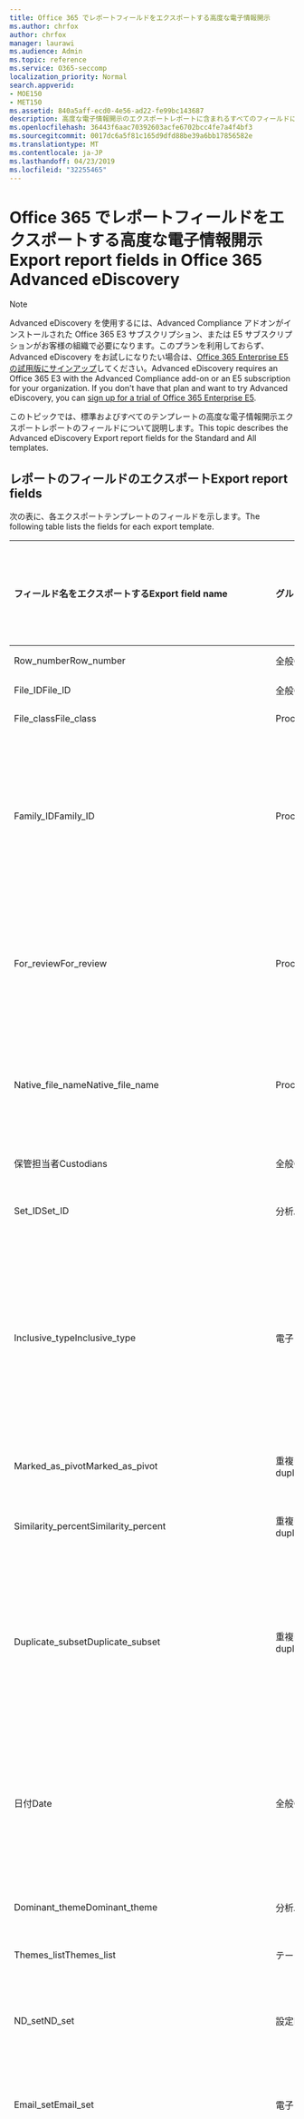 ```yaml
---
title: Office 365 でレポートフィールドをエクスポートする高度な電子情報開示
ms.author: chrfox
author: chrfox
manager: laurawi
ms.audience: Admin
ms.topic: reference
ms.service: O365-seccomp
localization_priority: Normal
search.appverid:
- MOE150
- MET150
ms.assetid: 840a5aff-ecd0-4e56-ad22-fe99bc143687
description: 高度な電子情報開示のエクスポートレポートに含まれるすべてのフィールドについて説明します。
ms.openlocfilehash: 36443f6aac70392603acfe6702bcc4fe7a4f4bf3
ms.sourcegitcommit: 0017dc6a5f81c165d9dfd88be39a6bb17856582e
ms.translationtype: MT
ms.contentlocale: ja-JP
ms.lasthandoff: 04/23/2019
ms.locfileid: "32255465"
---
```

# <a name="export-report-fields-in-office-365-advanced-ediscovery"></a><span data-ttu-id="8e882-103">Office 365 でレポートフィールドをエクスポートする高度な電子情報開示</span><span class="sxs-lookup"><span data-stu-id="8e882-103">Export report fields in Office 365 Advanced eDiscovery</span></span>

> [!NOTE]
> <span data-ttu-id="8e882-p101">Advanced eDiscovery を使用するには、Advanced Compliance アドオンがインストールされた Office 365 E3 サブスクリプション、または E5 サブスクリプションがお客様の組織で必要になります。このプランを利用しておらず、Advanced eDiscovery をお試しになりたい場合は、[Office 365 Enterprise E5 の試用版にサインアップ](https://go.microsoft.com/fwlink/p/?LinkID=698279)してください。</span><span class="sxs-lookup"><span data-stu-id="8e882-p101">Advanced eDiscovery requires an Office 365 E3 with the Advanced Compliance add-on or an E5 subscription for your organization. If you don't have that plan and want to try Advanced eDiscovery, you can [sign up for a trial of Office 365 Enterprise E5](https://go.microsoft.com/fwlink/p/?LinkID=698279).</span></span> 
  
<span data-ttu-id="8e882-106">このトピックでは、標準およびすべてのテンプレートの高度な電子情報開示エクスポートレポートのフィールドについて説明します。</span><span class="sxs-lookup"><span data-stu-id="8e882-106">This topic describes the Advanced eDiscovery Export report fields for the Standard and All templates.</span></span>
  
## <a name="export-report-fields"></a><span data-ttu-id="8e882-107">レポートのフィールドのエクスポート</span><span class="sxs-lookup"><span data-stu-id="8e882-107">Export report fields</span></span>

<span data-ttu-id="8e882-108">次の表に、各エクスポートテンプレートのフィールドを示します。</span><span class="sxs-lookup"><span data-stu-id="8e882-108">The following table lists the fields for each export template.</span></span>
  
|<span data-ttu-id="8e882-109">**フィールド名をエクスポートする**</span><span class="sxs-lookup"><span data-stu-id="8e882-109">**Export field name**</span></span>|<span data-ttu-id="8e882-110">**グループ**</span><span class="sxs-lookup"><span data-stu-id="8e882-110">**Group**</span></span>|<span data-ttu-id="8e882-111">**説明**</span><span class="sxs-lookup"><span data-stu-id="8e882-111">**Description**</span></span>|<span data-ttu-id="8e882-112">**標準テンプレートで使用可能**</span><span class="sxs-lookup"><span data-stu-id="8e882-112">**Available in Standard template**</span></span>|<span data-ttu-id="8e882-113">**すべてのテンプレートで使用可能**</span><span class="sxs-lookup"><span data-stu-id="8e882-113">**Available in All template**</span></span>|
|:-----|:-----|:-----|:-----|:-----|
|<span data-ttu-id="8e882-114">Row_number</span><span class="sxs-lookup"><span data-stu-id="8e882-114">Row_number</span></span>  <br/> |<span data-ttu-id="8e882-115">全般</span><span class="sxs-lookup"><span data-stu-id="8e882-115">General</span></span>  <br/> |<span data-ttu-id="8e882-116">行番号を指定します。</span><span class="sxs-lookup"><span data-stu-id="8e882-116">Row number.</span></span>  <br/> |<span data-ttu-id="8e882-117">はい</span><span class="sxs-lookup"><span data-stu-id="8e882-117">Yes</span></span>  <br/> |<span data-ttu-id="8e882-118">はい</span><span class="sxs-lookup"><span data-stu-id="8e882-118">Yes</span></span>  <br/> |
|<span data-ttu-id="8e882-119">File_ID</span><span class="sxs-lookup"><span data-stu-id="8e882-119">File_ID</span></span>  <br/> |<span data-ttu-id="8e882-120">全般</span><span class="sxs-lookup"><span data-stu-id="8e882-120">General</span></span>  <br/> |<span data-ttu-id="8e882-121">ファイル ID。</span><span class="sxs-lookup"><span data-stu-id="8e882-121">File ID.</span></span>  <br/> |<span data-ttu-id="8e882-122">はい</span><span class="sxs-lookup"><span data-stu-id="8e882-122">Yes</span></span>  <br/> |<span data-ttu-id="8e882-123">はい</span><span class="sxs-lookup"><span data-stu-id="8e882-123">Yes</span></span>  <br/> |
|<span data-ttu-id="8e882-124">File_class</span><span class="sxs-lookup"><span data-stu-id="8e882-124">File_class</span></span>  <br/> |<span data-ttu-id="8e882-125">Processing</span><span class="sxs-lookup"><span data-stu-id="8e882-125">Processing</span></span>  <br/> |<span data-ttu-id="8e882-126">File クラス。</span><span class="sxs-lookup"><span data-stu-id="8e882-126">File class.</span></span>  <br/> |<span data-ttu-id="8e882-127">はい</span><span class="sxs-lookup"><span data-stu-id="8e882-127">Yes</span></span>  <br/> |<span data-ttu-id="8e882-128">はい</span><span class="sxs-lookup"><span data-stu-id="8e882-128">Yes</span></span>  <br/> |
|<span data-ttu-id="8e882-129">Family_ID</span><span class="sxs-lookup"><span data-stu-id="8e882-129">Family_ID</span></span>  <br/> |<span data-ttu-id="8e882-130">Processing</span><span class="sxs-lookup"><span data-stu-id="8e882-130">Processing</span></span>  <br/> |<span data-ttu-id="8e882-131">ファイルをグループ化するために使用される数値識別子 (通常はメールインスタンスとその添付ファイル)。</span><span class="sxs-lookup"><span data-stu-id="8e882-131">Numeric identifier that is used to group files (usually email instance and its attachments).</span></span>  <br/> |<span data-ttu-id="8e882-132">はい</span><span class="sxs-lookup"><span data-stu-id="8e882-132">Yes</span></span>  <br/> |<span data-ttu-id="8e882-133">はい</span><span class="sxs-lookup"><span data-stu-id="8e882-133">Yes</span></span>  <br/> |
|<span data-ttu-id="8e882-134">For_review</span><span class="sxs-lookup"><span data-stu-id="8e882-134">For_review</span></span>  <br/> |<span data-ttu-id="8e882-135">Processing</span><span class="sxs-lookup"><span data-stu-id="8e882-135">Processing</span></span>  <br/> |<span data-ttu-id="8e882-136">フィールドがレビューのためにエクスポートに含まれることを示すフラグ。</span><span class="sxs-lookup"><span data-stu-id="8e882-136">Flag to indicate that the field will be included in export for review.</span></span>  <br/> |<span data-ttu-id="8e882-137">はい</span><span class="sxs-lookup"><span data-stu-id="8e882-137">Yes</span></span>  <br/> |<span data-ttu-id="8e882-138">はい</span><span class="sxs-lookup"><span data-stu-id="8e882-138">Yes</span></span>  <br/> |
|<span data-ttu-id="8e882-139">Native_file_name</span><span class="sxs-lookup"><span data-stu-id="8e882-139">Native_file_name</span></span>  <br/> |<span data-ttu-id="8e882-140">Processing</span><span class="sxs-lookup"><span data-stu-id="8e882-140">Processing</span></span>  <br/> |<span data-ttu-id="8e882-141">ネイティブファイル名。フォルダーと拡張子を参照しません。</span><span class="sxs-lookup"><span data-stu-id="8e882-141">Native file name, without referencing folder and extension.</span></span>  <br/> |<span data-ttu-id="8e882-142">はい</span><span class="sxs-lookup"><span data-stu-id="8e882-142">Yes</span></span>  <br/> |<span data-ttu-id="8e882-143">はい</span><span class="sxs-lookup"><span data-stu-id="8e882-143">Yes</span></span>  <br/> |
|<span data-ttu-id="8e882-144">保管担当者</span><span class="sxs-lookup"><span data-stu-id="8e882-144">Custodians</span></span>  <br/> |<span data-ttu-id="8e882-145">全般</span><span class="sxs-lookup"><span data-stu-id="8e882-145">General</span></span>  <br/> |<span data-ttu-id="8e882-146">ファイルの保管担当者。</span><span class="sxs-lookup"><span data-stu-id="8e882-146">Custodian of the file.</span></span>  <br/> |<span data-ttu-id="8e882-147">はい</span><span class="sxs-lookup"><span data-stu-id="8e882-147">Yes</span></span>  <br/> |<span data-ttu-id="8e882-148">はい</span><span class="sxs-lookup"><span data-stu-id="8e882-148">Yes</span></span>  <br/> |
|<span data-ttu-id="8e882-149">Set_ID</span><span class="sxs-lookup"><span data-stu-id="8e882-149">Set_ID</span></span>  <br/> |<span data-ttu-id="8e882-150">分析</span><span class="sxs-lookup"><span data-stu-id="8e882-150">Analyze</span></span>  <br/> |<span data-ttu-id="8e882-151">"ND set" または "Email set" id。</span><span class="sxs-lookup"><span data-stu-id="8e882-151">"ND set" or "Email set" id.</span></span>  <br/> |<span data-ttu-id="8e882-152">はい</span><span class="sxs-lookup"><span data-stu-id="8e882-152">Yes</span></span>  <br/> |<span data-ttu-id="8e882-153">はい</span><span class="sxs-lookup"><span data-stu-id="8e882-153">Yes</span></span>  <br/> |
|<span data-ttu-id="8e882-154">Inclusive_type</span><span class="sxs-lookup"><span data-stu-id="8e882-154">Inclusive_type</span></span>  <br/> |<span data-ttu-id="8e882-155">電子メール</span><span class="sxs-lookup"><span data-stu-id="8e882-155">Email</span></span>  <br/> |<span data-ttu-id="8e882-156">次の値に従ってファイルが包含されているかどうかを示します。 0-包含ではない、1-包括、2: 包括的コピー。</span><span class="sxs-lookup"><span data-stu-id="8e882-156">Indicates if file is inclusive, according to the following values: 0 - not inclusive, 1 - Inclusive, 2 - Inclusive minus, 3 - Inclusive copy.</span></span>  <br/> |<span data-ttu-id="8e882-157">はい</span><span class="sxs-lookup"><span data-stu-id="8e882-157">Yes</span></span>  <br/> |<span data-ttu-id="8e882-158">はい</span><span class="sxs-lookup"><span data-stu-id="8e882-158">Yes</span></span>  <br/> |
|<span data-ttu-id="8e882-159">Marked_as_pivot</span><span class="sxs-lookup"><span data-stu-id="8e882-159">Marked_as_pivot</span></span>  <br/> |<span data-ttu-id="8e882-160">重複の近似</span><span class="sxs-lookup"><span data-stu-id="8e882-160">Near duplicates</span></span>  <br/> |<span data-ttu-id="8e882-161">ファイルがピボットかどうかを示します。</span><span class="sxs-lookup"><span data-stu-id="8e882-161">Indicates if the file is a pivot.</span></span>  <br/> |<span data-ttu-id="8e882-162">はい</span><span class="sxs-lookup"><span data-stu-id="8e882-162">Yes</span></span>  <br/> |<span data-ttu-id="8e882-163">はい</span><span class="sxs-lookup"><span data-stu-id="8e882-163">Yes</span></span>  <br/> |
|<span data-ttu-id="8e882-164">Similarity_percent</span><span class="sxs-lookup"><span data-stu-id="8e882-164">Similarity_percent</span></span>  <br/> |<span data-ttu-id="8e882-165">重複の近似</span><span class="sxs-lookup"><span data-stu-id="8e882-165">Near duplicates</span></span>  <br/> |<span data-ttu-id="8e882-166">ピボットに対する類似性の割合。</span><span class="sxs-lookup"><span data-stu-id="8e882-166">Percentage of similarity relative to the pivot.</span></span>  <br/> |<span data-ttu-id="8e882-167">はい</span><span class="sxs-lookup"><span data-stu-id="8e882-167">Yes</span></span>  <br/> |<span data-ttu-id="8e882-168">はい</span><span class="sxs-lookup"><span data-stu-id="8e882-168">Yes</span></span>  <br/> |
|<span data-ttu-id="8e882-169">Duplicate_subset</span><span class="sxs-lookup"><span data-stu-id="8e882-169">Duplicate_subset</span></span>  <br/> |<span data-ttu-id="8e882-170">重複の近似</span><span class="sxs-lookup"><span data-stu-id="8e882-170">Near duplicates</span></span>  <br/> |<span data-ttu-id="8e882-171">重複したサブセットの一意の識別子。</span><span class="sxs-lookup"><span data-stu-id="8e882-171">Unique identifier of the duplicate subset.</span></span> <span data-ttu-id="8e882-172">ファイルが完全にテキストの複製であるかどうかを示します。</span><span class="sxs-lookup"><span data-stu-id="8e882-172">Indicates whether the file has exact text duplicates.</span></span>  <br/> |<span data-ttu-id="8e882-173">はい</span><span class="sxs-lookup"><span data-stu-id="8e882-173">Yes</span></span>  <br/> |<span data-ttu-id="8e882-174">はい</span><span class="sxs-lookup"><span data-stu-id="8e882-174">Yes</span></span>  <br/> |
|<span data-ttu-id="8e882-175">日付</span><span class="sxs-lookup"><span data-stu-id="8e882-175">Date</span></span>  <br/> |<span data-ttu-id="8e882-176">全般</span><span class="sxs-lookup"><span data-stu-id="8e882-176">General</span></span>  <br/> |<span data-ttu-id="8e882-177">ファイルの日付 (ファイルの種類によって異なります-電子メール: 送信日、ドキュメント: 日付が変更されます)。</span><span class="sxs-lookup"><span data-stu-id="8e882-177">Date of file (depends on file type - email: date sent; document: date modified).</span></span>  <br/> |<span data-ttu-id="8e882-178">はい</span><span class="sxs-lookup"><span data-stu-id="8e882-178">Yes</span></span>  <br/> |<span data-ttu-id="8e882-179">はい</span><span class="sxs-lookup"><span data-stu-id="8e882-179">Yes</span></span>  <br/> |
|<span data-ttu-id="8e882-180">Dominant_theme</span><span class="sxs-lookup"><span data-stu-id="8e882-180">Dominant_theme</span></span>  <br/> |<span data-ttu-id="8e882-181">分析</span><span class="sxs-lookup"><span data-stu-id="8e882-181">Analyze</span></span>  <br/> |<span data-ttu-id="8e882-182">ファイルの主なテーマ。</span><span class="sxs-lookup"><span data-stu-id="8e882-182">Primary Theme of the file.</span></span>  <br/> |<span data-ttu-id="8e882-183">はい</span><span class="sxs-lookup"><span data-stu-id="8e882-183">Yes</span></span>  <br/> |<span data-ttu-id="8e882-184">はい</span><span class="sxs-lookup"><span data-stu-id="8e882-184">Yes</span></span>  <br/> |
|<span data-ttu-id="8e882-185">Themes_list</span><span class="sxs-lookup"><span data-stu-id="8e882-185">Themes_list</span></span>  <br/> |<span data-ttu-id="8e882-186">テーマ</span><span class="sxs-lookup"><span data-stu-id="8e882-186">Themes</span></span>  <br/> |<span data-ttu-id="8e882-187">テーマ名のリスト。</span><span class="sxs-lookup"><span data-stu-id="8e882-187">List of Theme names.</span></span>  <br/> |<span data-ttu-id="8e882-188">はい</span><span class="sxs-lookup"><span data-stu-id="8e882-188">Yes</span></span>  <br/> |<span data-ttu-id="8e882-189">はい</span><span class="sxs-lookup"><span data-stu-id="8e882-189">Yes</span></span>  <br/> |
|<span data-ttu-id="8e882-190">ND_set</span><span class="sxs-lookup"><span data-stu-id="8e882-190">ND_set</span></span>  <br/> |<span data-ttu-id="8e882-191">設定</span><span class="sxs-lookup"><span data-stu-id="8e882-191">EquiSet</span></span>  <br/> |<span data-ttu-id="8e882-192">Nearduplicate セットの一意の数値識別子。</span><span class="sxs-lookup"><span data-stu-id="8e882-192">Unique numeric identifier of a Nearduplicate set.</span></span>  <br/> |<span data-ttu-id="8e882-193">はい</span><span class="sxs-lookup"><span data-stu-id="8e882-193">Yes</span></span>  <br/> |<span data-ttu-id="8e882-194">はい</span><span class="sxs-lookup"><span data-stu-id="8e882-194">Yes</span></span>  <br/> |
|<span data-ttu-id="8e882-195">Email_set</span><span class="sxs-lookup"><span data-stu-id="8e882-195">Email_set</span></span>  <br/> |<span data-ttu-id="8e882-196">電子メール</span><span class="sxs-lookup"><span data-stu-id="8e882-196">Email</span></span>  <br/> |<span data-ttu-id="8e882-197">電子メールセットの一意の数値識別子。</span><span class="sxs-lookup"><span data-stu-id="8e882-197">Unique numeric identifier of an Email set.</span></span>  <br/> |<span data-ttu-id="8e882-198">はい</span><span class="sxs-lookup"><span data-stu-id="8e882-198">Yes</span></span>  <br/> |<span data-ttu-id="8e882-199">はい</span><span class="sxs-lookup"><span data-stu-id="8e882-199">Yes</span></span>  <br/> |
|<span data-ttu-id="8e882-200">Email_thread</span><span class="sxs-lookup"><span data-stu-id="8e882-200">Email_thread</span></span>  <br/> |<span data-ttu-id="8e882-201">電子メール</span><span class="sxs-lookup"><span data-stu-id="8e882-201">Email</span></span>  <br/> |<span data-ttu-id="8e882-202">メールセット内の電子メールの位置について説明します。これは、ルートから現在の電子メールへのすべてのノード id で構成され、ピリオドで区切られています。</span><span class="sxs-lookup"><span data-stu-id="8e882-202">Describes the position of the email within the Email set Consists of all Node IDs from the root to the current email, separated by periods.</span></span>  <br/> |<span data-ttu-id="8e882-203">はい</span><span class="sxs-lookup"><span data-stu-id="8e882-203">Yes</span></span>  <br/> |<span data-ttu-id="8e882-204">はい</span><span class="sxs-lookup"><span data-stu-id="8e882-204">Yes</span></span>  <br/> |
|<span data-ttu-id="8e882-205">Email_subject</span><span class="sxs-lookup"><span data-stu-id="8e882-205">Email_subject</span></span>  <br/> |<span data-ttu-id="8e882-206">電子メール</span><span class="sxs-lookup"><span data-stu-id="8e882-206">Email</span></span>  <br/> |<span data-ttu-id="8e882-207">電子メールの件名。</span><span class="sxs-lookup"><span data-stu-id="8e882-207">Subject of the email.</span></span>  <br/> |<span data-ttu-id="8e882-208">はい</span><span class="sxs-lookup"><span data-stu-id="8e882-208">Yes</span></span>  <br/> |<span data-ttu-id="8e882-209">はい</span><span class="sxs-lookup"><span data-stu-id="8e882-209">Yes</span></span>  <br/> |
|<span data-ttu-id="8e882-210">Email_date_sent</span><span class="sxs-lookup"><span data-stu-id="8e882-210">Email_date_sent</span></span>  <br/> |<span data-ttu-id="8e882-211">電子メール</span><span class="sxs-lookup"><span data-stu-id="8e882-211">Email</span></span>  <br/> |<span data-ttu-id="8e882-212">電子メールが送信された日付。</span><span class="sxs-lookup"><span data-stu-id="8e882-212">Date on which the email was sent.</span></span>  <br/> |<span data-ttu-id="8e882-213">はい</span><span class="sxs-lookup"><span data-stu-id="8e882-213">Yes</span></span>  <br/> |<span data-ttu-id="8e882-214">はい</span><span class="sxs-lookup"><span data-stu-id="8e882-214">Yes</span></span>  <br/> |
|<span data-ttu-id="8e882-215">Email_participants</span><span class="sxs-lookup"><span data-stu-id="8e882-215">Email_participants</span></span>  <br/> |<span data-ttu-id="8e882-216">電子メール</span><span class="sxs-lookup"><span data-stu-id="8e882-216">Email</span></span>  <br/> |<span data-ttu-id="8e882-217">電子メールスレッド内のすべての参加者の電子メールアドレス (欠落したリンクを含む)。</span><span class="sxs-lookup"><span data-stu-id="8e882-217">Email addresses of all participants in an email thread, including for missing links.</span></span>  <br/> |<span data-ttu-id="8e882-218">はい</span><span class="sxs-lookup"><span data-stu-id="8e882-218">Yes</span></span>  <br/> |<span data-ttu-id="8e882-219">はい</span><span class="sxs-lookup"><span data-stu-id="8e882-219">Yes</span></span>  <br/> |
|<span data-ttu-id="8e882-220">Email_participant_domains</span><span class="sxs-lookup"><span data-stu-id="8e882-220">Email_participant_domains</span></span>  <br/> |<span data-ttu-id="8e882-221">電子メール</span><span class="sxs-lookup"><span data-stu-id="8e882-221">Email</span></span>  <br/> |<span data-ttu-id="8e882-222">電子メールスレッド内のすべての参加者のドメイン (欠落したリンクを含む)。</span><span class="sxs-lookup"><span data-stu-id="8e882-222">Domains of all participants in an email thread, including for missing link.</span></span>  <br/> |<span data-ttu-id="8e882-223">はい</span><span class="sxs-lookup"><span data-stu-id="8e882-223">Yes</span></span>  <br/> |<span data-ttu-id="8e882-224">はい</span><span class="sxs-lookup"><span data-stu-id="8e882-224">Yes</span></span>  <br/> |
|<span data-ttu-id="8e882-225">Email_sender</span><span class="sxs-lookup"><span data-stu-id="8e882-225">Email_sender</span></span>  <br/> |<span data-ttu-id="8e882-226">電子メール</span><span class="sxs-lookup"><span data-stu-id="8e882-226">Email</span></span>  <br/> |<span data-ttu-id="8e882-227">電子メールの送信者の名前またはアドレス。</span><span class="sxs-lookup"><span data-stu-id="8e882-227">Email sender name and/or address.</span></span>  <br/> |<span data-ttu-id="8e882-228">はい</span><span class="sxs-lookup"><span data-stu-id="8e882-228">Yes</span></span>  <br/> |<span data-ttu-id="8e882-229">はい</span><span class="sxs-lookup"><span data-stu-id="8e882-229">Yes</span></span>  <br/> |
|<span data-ttu-id="8e882-230">Email_sender_domain</span><span class="sxs-lookup"><span data-stu-id="8e882-230">Email_sender_domain</span></span>  <br/> |<span data-ttu-id="8e882-231">電子メール</span><span class="sxs-lookup"><span data-stu-id="8e882-231">Email</span></span>  <br/> |<span data-ttu-id="8e882-232">電子メールの送信者のドメイン。</span><span class="sxs-lookup"><span data-stu-id="8e882-232">Email sender's domain.</span></span>  <br/> |<span data-ttu-id="8e882-233">はい</span><span class="sxs-lookup"><span data-stu-id="8e882-233">Yes</span></span>  <br/> |<span data-ttu-id="8e882-234">はい</span><span class="sxs-lookup"><span data-stu-id="8e882-234">Yes</span></span>  <br/> |
|<span data-ttu-id="8e882-235">Email_to</span><span class="sxs-lookup"><span data-stu-id="8e882-235">Email_to</span></span>  <br/> |<span data-ttu-id="8e882-236">電子メール</span><span class="sxs-lookup"><span data-stu-id="8e882-236">Email</span></span>  <br/> |<span data-ttu-id="8e882-237">電子メールの受信者に送信します。</span><span class="sxs-lookup"><span data-stu-id="8e882-237">To recipient of the email.</span></span>  <br/> |<span data-ttu-id="8e882-238">はい</span><span class="sxs-lookup"><span data-stu-id="8e882-238">Yes</span></span>  <br/> |<span data-ttu-id="8e882-239">はい</span><span class="sxs-lookup"><span data-stu-id="8e882-239">Yes</span></span>  <br/> |
|<span data-ttu-id="8e882-240">Email_cc</span><span class="sxs-lookup"><span data-stu-id="8e882-240">Email_cc</span></span>  <br/> |<span data-ttu-id="8e882-241">電子メール</span><span class="sxs-lookup"><span data-stu-id="8e882-241">Email</span></span>  <br/> |<span data-ttu-id="8e882-242">電子メールの CC 受信者。</span><span class="sxs-lookup"><span data-stu-id="8e882-242">CC recipient of the email.</span></span>  <br/> |<span data-ttu-id="8e882-243">はい</span><span class="sxs-lookup"><span data-stu-id="8e882-243">Yes</span></span>  <br/> |<span data-ttu-id="8e882-244">はい</span><span class="sxs-lookup"><span data-stu-id="8e882-244">Yes</span></span>  <br/> |
|<span data-ttu-id="8e882-245">Email_bcc</span><span class="sxs-lookup"><span data-stu-id="8e882-245">Email_bcc</span></span>  <br/> |<span data-ttu-id="8e882-246">電子メール</span><span class="sxs-lookup"><span data-stu-id="8e882-246">Email</span></span>  <br/> |<span data-ttu-id="8e882-247">電子メールの BCC 受信者。</span><span class="sxs-lookup"><span data-stu-id="8e882-247">BCC recipient of the email.</span></span>  <br/> |<span data-ttu-id="8e882-248">はい</span><span class="sxs-lookup"><span data-stu-id="8e882-248">Yes</span></span>  <br/> |<span data-ttu-id="8e882-249">はい</span><span class="sxs-lookup"><span data-stu-id="8e882-249">Yes</span></span>  <br/> |
|<span data-ttu-id="8e882-250">Email_recipient_domains</span><span class="sxs-lookup"><span data-stu-id="8e882-250">Email_recipient_domains</span></span>  <br/> |<span data-ttu-id="8e882-251">電子メール</span><span class="sxs-lookup"><span data-stu-id="8e882-251">Email</span></span>  <br/> |<span data-ttu-id="8e882-252">電子メール受信者ドメイン (宛先、CC、および BCC)。</span><span class="sxs-lookup"><span data-stu-id="8e882-252">Email recipients domains (To, CC, and BCC).</span></span>  <br/> |<span data-ttu-id="8e882-253">はい</span><span class="sxs-lookup"><span data-stu-id="8e882-253">Yes</span></span>  <br/> |<span data-ttu-id="8e882-254">はい</span><span class="sxs-lookup"><span data-stu-id="8e882-254">Yes</span></span>  <br/> |
|<span data-ttu-id="8e882-255">Email_date_received</span><span class="sxs-lookup"><span data-stu-id="8e882-255">Email_date_received</span></span>  <br/> |<span data-ttu-id="8e882-256">電子メール</span><span class="sxs-lookup"><span data-stu-id="8e882-256">Email</span></span>  <br/> |<span data-ttu-id="8e882-257">電子メールが受信された日付。</span><span class="sxs-lookup"><span data-stu-id="8e882-257">Date on which email was received.</span></span>  <br/> |<span data-ttu-id="8e882-258">はい</span><span class="sxs-lookup"><span data-stu-id="8e882-258">Yes</span></span>  <br/> |<span data-ttu-id="8e882-259">はい</span><span class="sxs-lookup"><span data-stu-id="8e882-259">Yes</span></span>  <br/> |
|<span data-ttu-id="8e882-260">Email_action</span><span class="sxs-lookup"><span data-stu-id="8e882-260">Email_action</span></span>  <br/> |<span data-ttu-id="8e882-261">電子メール</span><span class="sxs-lookup"><span data-stu-id="8e882-261">Email</span></span>  <br/> |<span data-ttu-id="8e882-262">値: メールの件名に従ってください。 "Forward" ("FW:")、"Reply" ("RE:" の場合) または "その他" (他の件名テキスト)。</span><span class="sxs-lookup"><span data-stu-id="8e882-262">Values: according to Email Subject: "Forward" (for "FW:"), "Reply" (for "RE:") or "Other" (other Subject text).</span></span>  <br/> |<span data-ttu-id="8e882-263">はい</span><span class="sxs-lookup"><span data-stu-id="8e882-263">Yes</span></span>  <br/> |<span data-ttu-id="8e882-264">はい</span><span class="sxs-lookup"><span data-stu-id="8e882-264">Yes</span></span>  <br/> |
|<span data-ttu-id="8e882-265">Meeting_Start_Date/Time</span><span class="sxs-lookup"><span data-stu-id="8e882-265">Meeting_Start_Date/Time</span></span>  <br/> ||<span data-ttu-id="8e882-266">会議アイテムが開始された日付と時刻。</span><span class="sxs-lookup"><span data-stu-id="8e882-266">The date and time at which a meeting item started.</span></span>  <br/> |<span data-ttu-id="8e882-267">はい</span><span class="sxs-lookup"><span data-stu-id="8e882-267">Yes</span></span>  <br/> |<span data-ttu-id="8e882-268">はい</span><span class="sxs-lookup"><span data-stu-id="8e882-268">Yes</span></span>  <br/> |
|<span data-ttu-id="8e882-269">Meeting_End_Date/Time</span><span class="sxs-lookup"><span data-stu-id="8e882-269">Meeting_End_Date/Time</span></span>  <br/> ||<span data-ttu-id="8e882-270">会議アイテムが終了した日付と時刻。</span><span class="sxs-lookup"><span data-stu-id="8e882-270">The date and time at which a meeting item ended.</span></span>  <br/> |<span data-ttu-id="8e882-271">はい</span><span class="sxs-lookup"><span data-stu-id="8e882-271">Yes</span></span>  <br/> |<span data-ttu-id="8e882-272">はい</span><span class="sxs-lookup"><span data-stu-id="8e882-272">Yes</span></span>  <br/> |
|<span data-ttu-id="8e882-273">File_relevance_score</span><span class="sxs-lookup"><span data-stu-id="8e882-273">File_relevance_score</span></span>  <br/> |<span data-ttu-id="8e882-274">関連性</span><span class="sxs-lookup"><span data-stu-id="8e882-274">Relevance</span></span>  <br/> |<span data-ttu-id="8e882-275">関連性スコア (0-100)。</span><span class="sxs-lookup"><span data-stu-id="8e882-275">Relevance score (0-100).</span></span> <span data-ttu-id="8e882-276">問題ごと。</span><span class="sxs-lookup"><span data-stu-id="8e882-276">Per issue.</span></span>  <br/> |<span data-ttu-id="8e882-277">はい</span><span class="sxs-lookup"><span data-stu-id="8e882-277">Yes</span></span>  <br/> |<span data-ttu-id="8e882-278">はい</span><span class="sxs-lookup"><span data-stu-id="8e882-278">Yes</span></span>  <br/> |
|<span data-ttu-id="8e882-279">Family_relevance_score</span><span class="sxs-lookup"><span data-stu-id="8e882-279">Family_relevance_score</span></span>  <br/> |<span data-ttu-id="8e882-280">関連性</span><span class="sxs-lookup"><span data-stu-id="8e882-280">Relevance</span></span>  <br/> |<span data-ttu-id="8e882-281">最大ファミリの関連性スコア (0-100)。</span><span class="sxs-lookup"><span data-stu-id="8e882-281">Max family Relevance score (0-100).</span></span> <span data-ttu-id="8e882-282">問題ごと。</span><span class="sxs-lookup"><span data-stu-id="8e882-282">Per issue.</span></span>  <br/> |<span data-ttu-id="8e882-283">はい</span><span class="sxs-lookup"><span data-stu-id="8e882-283">Yes</span></span>  <br/> |<span data-ttu-id="8e882-284">はい</span><span class="sxs-lookup"><span data-stu-id="8e882-284">Yes</span></span>  <br/> |
|<span data-ttu-id="8e882-285">Relevance_tag</span><span class="sxs-lookup"><span data-stu-id="8e882-285">Relevance_tag</span></span>  <br/> |<span data-ttu-id="8e882-286">関連性</span><span class="sxs-lookup"><span data-stu-id="8e882-286">Relevance</span></span>  <br/> |<span data-ttu-id="8e882-287">関連性のあるファイルに手動でタグ付けされたファイルのタグ付け。</span><span class="sxs-lookup"><span data-stu-id="8e882-287">Tagging of the file, if the file was manually tagged in Relevance.</span></span> <span data-ttu-id="8e882-288">問題ごと。</span><span class="sxs-lookup"><span data-stu-id="8e882-288">Per issue.</span></span>  <br/> |<span data-ttu-id="8e882-289">はい</span><span class="sxs-lookup"><span data-stu-id="8e882-289">Yes</span></span>  <br/> |<span data-ttu-id="8e882-290">はい</span><span class="sxs-lookup"><span data-stu-id="8e882-290">Yes</span></span>  <br/> |
|<span data-ttu-id="8e882-291">Relevance_load_group</span><span class="sxs-lookup"><span data-stu-id="8e882-291">Relevance_load_group</span></span>  <br/> |<span data-ttu-id="8e882-292">関連性</span><span class="sxs-lookup"><span data-stu-id="8e882-292">Relevance</span></span>  <br/> |<span data-ttu-id="8e882-293">問題ごとにフィールドを指定したファイルの関連性負荷グループ。</span><span class="sxs-lookup"><span data-stu-id="8e882-293">Relevance Load group, of the specified file, with a field per issue.</span></span>  <br/> |<span data-ttu-id="8e882-294">はい</span><span class="sxs-lookup"><span data-stu-id="8e882-294">Yes</span></span>  <br/> |<span data-ttu-id="8e882-295">はい</span><span class="sxs-lookup"><span data-stu-id="8e882-295">Yes</span></span>  <br/> |
|<span data-ttu-id="8e882-296">Normalized_relevance_score</span><span class="sxs-lookup"><span data-stu-id="8e882-296">Normalized_relevance_score</span></span>  <br/> |<span data-ttu-id="8e882-297">関連性</span><span class="sxs-lookup"><span data-stu-id="8e882-297">Relevance</span></span>  <br/> |<span data-ttu-id="8e882-298">正規化された関連性スコア (0-100)。これは、問題と負荷の間で比較できます。</span><span class="sxs-lookup"><span data-stu-id="8e882-298">Normalized Relevance score (0-100), which is comparable between issues and loads.</span></span>  <br/> |<span data-ttu-id="8e882-299">はい</span><span class="sxs-lookup"><span data-stu-id="8e882-299">Yes</span></span>  <br/> |<span data-ttu-id="8e882-300">はい</span><span class="sxs-lookup"><span data-stu-id="8e882-300">Yes</span></span>  <br/> |
|<span data-ttu-id="8e882-301">Marked_as_seed</span><span class="sxs-lookup"><span data-stu-id="8e882-301">Marked_as_seed</span></span>  <br/> |<span data-ttu-id="8e882-302">関連性</span><span class="sxs-lookup"><span data-stu-id="8e882-302">Relevance</span></span>  <br/> |<span data-ttu-id="8e882-303">ファイルのタグ付け (issue/category ごとに関連するシードファイルとして設定されている場合)。</span><span class="sxs-lookup"><span data-stu-id="8e882-303">Tagging of the file, if it was set to be as a seed file in Relevance Per issue/category.</span></span>  <br/> |<span data-ttu-id="8e882-304">はい</span><span class="sxs-lookup"><span data-stu-id="8e882-304">Yes</span></span>  <br/> |<span data-ttu-id="8e882-305">はい</span><span class="sxs-lookup"><span data-stu-id="8e882-305">Yes</span></span>  <br/> |
|<span data-ttu-id="8e882-306">Marked_as_pre タグ付き</span><span class="sxs-lookup"><span data-stu-id="8e882-306">Marked_as_pre-tagged</span></span>  <br/> |<span data-ttu-id="8e882-307">関連性</span><span class="sxs-lookup"><span data-stu-id="8e882-307">Relevance</span></span>  <br/> |<span data-ttu-id="8e882-308">ファイルのタグ付け (issue/category ごとに関連性のあるタグ付け済みとして設定されている場合)。</span><span class="sxs-lookup"><span data-stu-id="8e882-308">Tagging of the file, if it was set as pre-tagged in Relevance Per issue/category.</span></span>  <br/> |<span data-ttu-id="8e882-309">はい</span><span class="sxs-lookup"><span data-stu-id="8e882-309">Yes</span></span>  <br/> |<span data-ttu-id="8e882-310">はい</span><span class="sxs-lookup"><span data-stu-id="8e882-310">Yes</span></span>  <br/> |
|<span data-ttu-id="8e882-311">Relevance_status_description</span><span class="sxs-lookup"><span data-stu-id="8e882-311">Relevance_status_description</span></span>  <br/> |<span data-ttu-id="8e882-312">関連性</span><span class="sxs-lookup"><span data-stu-id="8e882-312">Relevance</span></span>  <br/> |<span data-ttu-id="8e882-313">関連性状態の説明。</span><span class="sxs-lookup"><span data-stu-id="8e882-313">Description of the relevance status.</span></span>  <br/> |<span data-ttu-id="8e882-314">はい</span><span class="sxs-lookup"><span data-stu-id="8e882-314">Yes</span></span>  <br/> |<span data-ttu-id="8e882-315">はい</span><span class="sxs-lookup"><span data-stu-id="8e882-315">Yes</span></span>  <br/> |
|<span data-ttu-id="8e882-316">Comment</span><span class="sxs-lookup"><span data-stu-id="8e882-316">Comment</span></span>  <br/> |<span data-ttu-id="8e882-317">全般</span><span class="sxs-lookup"><span data-stu-id="8e882-317">General</span></span>  <br/> |<span data-ttu-id="8e882-318">ユーザーによって入力されたコメント。</span><span class="sxs-lookup"><span data-stu-id="8e882-318">Comment entered by the user.</span></span>  <br/> |<span data-ttu-id="8e882-319">はい</span><span class="sxs-lookup"><span data-stu-id="8e882-319">Yes</span></span>  <br/> |<span data-ttu-id="8e882-320">はい</span><span class="sxs-lookup"><span data-stu-id="8e882-320">Yes</span></span>  <br/> |
|<span data-ttu-id="8e882-321">Export_input_path</span><span class="sxs-lookup"><span data-stu-id="8e882-321">Export_input_path</span></span>  <br/> |<span data-ttu-id="8e882-322">Processing</span><span class="sxs-lookup"><span data-stu-id="8e882-322">Processing</span></span>  <br/> |<span data-ttu-id="8e882-323">入力パスをエクスポートします。</span><span class="sxs-lookup"><span data-stu-id="8e882-323">Export input path.</span></span>  <br/> |<span data-ttu-id="8e882-324">はい</span><span class="sxs-lookup"><span data-stu-id="8e882-324">Yes</span></span>  <br/> |<span data-ttu-id="8e882-325">はい</span><span class="sxs-lookup"><span data-stu-id="8e882-325">Yes</span></span>  <br/> |
|<span data-ttu-id="8e882-326">Pivot_ID</span><span class="sxs-lookup"><span data-stu-id="8e882-326">Pivot_ID</span></span>  <br/> |<span data-ttu-id="8e882-327">重複の近似</span><span class="sxs-lookup"><span data-stu-id="8e882-327">Near Duplicates</span></span>  <br/> |<span data-ttu-id="8e882-328">ファイルのピボット ID。</span><span class="sxs-lookup"><span data-stu-id="8e882-328">Pivot ID of the file.</span></span>  <br/> |<span data-ttu-id="8e882-329">はい</span><span class="sxs-lookup"><span data-stu-id="8e882-329">Yes</span></span>  <br/> |<span data-ttu-id="8e882-330">はい</span><span class="sxs-lookup"><span data-stu-id="8e882-330">Yes</span></span>  <br/> |
|<span data-ttu-id="8e882-331">Family_size</span><span class="sxs-lookup"><span data-stu-id="8e882-331">Family_size</span></span>  <br/> |<span data-ttu-id="8e882-332">Processing</span><span class="sxs-lookup"><span data-stu-id="8e882-332">Processing</span></span>  <br/> |<span data-ttu-id="8e882-333">ファミリ内のファイルの数。</span><span class="sxs-lookup"><span data-stu-id="8e882-333">Number of files in a family.</span></span>  <br/> |<span data-ttu-id="8e882-334">はい</span><span class="sxs-lookup"><span data-stu-id="8e882-334">Yes</span></span>  <br/> |<span data-ttu-id="8e882-335">はい</span><span class="sxs-lookup"><span data-stu-id="8e882-335">Yes</span></span>  <br/> |
|<span data-ttu-id="8e882-336">Native_type</span><span class="sxs-lookup"><span data-stu-id="8e882-336">Native_type</span></span>  <br/> |<span data-ttu-id="8e882-337">Processing</span><span class="sxs-lookup"><span data-stu-id="8e882-337">Processing</span></span>  <br/> |<span data-ttu-id="8e882-338">ネイティブファイルの種類。</span><span class="sxs-lookup"><span data-stu-id="8e882-338">Native file type.</span></span> <span data-ttu-id="8e882-339">たとえば、スプレッドシートやプレゼンテーションなどです。</span><span class="sxs-lookup"><span data-stu-id="8e882-339">For example, spreadsheet or presentation.</span></span>  <br/> |<span data-ttu-id="8e882-340">はい</span><span class="sxs-lookup"><span data-stu-id="8e882-340">Yes</span></span>  <br/> |<span data-ttu-id="8e882-341">はい</span><span class="sxs-lookup"><span data-stu-id="8e882-341">Yes</span></span>  <br/> |
|<span data-ttu-id="8e882-342">Native_MD5</span><span class="sxs-lookup"><span data-stu-id="8e882-342">Native_MD5</span></span>  <br/> |<span data-ttu-id="8e882-343">Processing</span><span class="sxs-lookup"><span data-stu-id="8e882-343">Processing</span></span>  <br/> |<span data-ttu-id="8e882-344">ネイティブファイルの MD5 ハッシュ値。</span><span class="sxs-lookup"><span data-stu-id="8e882-344">MD5 hash value of the native file.</span></span>  <br/> |<span data-ttu-id="8e882-345">はい</span><span class="sxs-lookup"><span data-stu-id="8e882-345">Yes</span></span>  <br/> |<span data-ttu-id="8e882-346">はい</span><span class="sxs-lookup"><span data-stu-id="8e882-346">Yes</span></span>  <br/> |
|<span data-ttu-id="8e882-347">Native_size</span><span class="sxs-lookup"><span data-stu-id="8e882-347">Native_size</span></span>  <br/> |<span data-ttu-id="8e882-348">Processing</span><span class="sxs-lookup"><span data-stu-id="8e882-348">Processing</span></span>  <br/> |<span data-ttu-id="8e882-349">ネイティブファイルサイズ。</span><span class="sxs-lookup"><span data-stu-id="8e882-349">Native file size.</span></span>  <br/> |<span data-ttu-id="8e882-350">はい</span><span class="sxs-lookup"><span data-stu-id="8e882-350">Yes</span></span>  <br/> |<span data-ttu-id="8e882-351">はい</span><span class="sxs-lookup"><span data-stu-id="8e882-351">Yes</span></span>  <br/> |
|<span data-ttu-id="8e882-352">Native_extension</span><span class="sxs-lookup"><span data-stu-id="8e882-352">Native_extension</span></span>  <br/> |<span data-ttu-id="8e882-353">Processing</span><span class="sxs-lookup"><span data-stu-id="8e882-353">Processing</span></span>  <br/> |<span data-ttu-id="8e882-354">ネイティブファイル拡張子。</span><span class="sxs-lookup"><span data-stu-id="8e882-354">Native file extension.</span></span>  <br/> |<span data-ttu-id="8e882-355">はい</span><span class="sxs-lookup"><span data-stu-id="8e882-355">Yes</span></span>  <br/> |<span data-ttu-id="8e882-356">はい</span><span class="sxs-lookup"><span data-stu-id="8e882-356">Yes</span></span>  <br/> |
|<span data-ttu-id="8e882-357">Doc_date_modified</span><span class="sxs-lookup"><span data-stu-id="8e882-357">Doc_date_modified</span></span>  <br/> |<span data-ttu-id="8e882-358">ドキュメントのプロパティ</span><span class="sxs-lookup"><span data-stu-id="8e882-358">Document Properties</span></span>  <br/> |<span data-ttu-id="8e882-359">日付ネイティブファイルが変更されたので、ファイルのメタデータから取得しました。</span><span class="sxs-lookup"><span data-stu-id="8e882-359">Date native file was modified, taken from the file's metadata.</span></span>  <br/> |<span data-ttu-id="8e882-360">はい</span><span class="sxs-lookup"><span data-stu-id="8e882-360">Yes</span></span>  <br/> |<span data-ttu-id="8e882-361">はい</span><span class="sxs-lookup"><span data-stu-id="8e882-361">Yes</span></span>  <br/> |
|<span data-ttu-id="8e882-362">Doc_date_created</span><span class="sxs-lookup"><span data-stu-id="8e882-362">Doc_date_created</span></span>  <br/> |<span data-ttu-id="8e882-363">ドキュメントのプロパティ</span><span class="sxs-lookup"><span data-stu-id="8e882-363">Document Properties</span></span>  <br/> |<span data-ttu-id="8e882-364">ファイルのメタデータから取得した、日付のネイティブファイルが作成されました。</span><span class="sxs-lookup"><span data-stu-id="8e882-364">Date native file was created, taken from the file's metadata.</span></span>  <br/> |<span data-ttu-id="8e882-365">はい</span><span class="sxs-lookup"><span data-stu-id="8e882-365">Yes</span></span>  <br/> |<span data-ttu-id="8e882-366">はい</span><span class="sxs-lookup"><span data-stu-id="8e882-366">Yes</span></span>  <br/> |
|<span data-ttu-id="8e882-367">Doc_modified_by</span><span class="sxs-lookup"><span data-stu-id="8e882-367">Doc_modified_by</span></span>  <br/> |<span data-ttu-id="8e882-368">ドキュメントのプロパティ</span><span class="sxs-lookup"><span data-stu-id="8e882-368">Document Properties</span></span>  <br/> |<span data-ttu-id="8e882-369">ファイルのメタデータから取得した、ネイティブファイルを変更したユーザー。</span><span class="sxs-lookup"><span data-stu-id="8e882-369">User who modified native file, taken from the file's metadata.</span></span>  <br/> |<span data-ttu-id="8e882-370">はい</span><span class="sxs-lookup"><span data-stu-id="8e882-370">Yes</span></span>  <br/> |<span data-ttu-id="8e882-371">はい</span><span class="sxs-lookup"><span data-stu-id="8e882-371">Yes</span></span>  <br/> |
|<span data-ttu-id="8e882-372">O365_date_modified</span><span class="sxs-lookup"><span data-stu-id="8e882-372">O365_date_modified</span></span>  <br/> |<span data-ttu-id="8e882-373">ドキュメントのプロパティ</span><span class="sxs-lookup"><span data-stu-id="8e882-373">Document Properties</span></span>  <br/> |<span data-ttu-id="8e882-374">日付ネイティブファイルが変更されました。 SharePoint または Exchange フィールドのいずれかを使用します。</span><span class="sxs-lookup"><span data-stu-id="8e882-374">Date native file was modified, taken from the either SharePoint or Exchange fields.</span></span>  <br/> |<span data-ttu-id="8e882-375">はい</span><span class="sxs-lookup"><span data-stu-id="8e882-375">Yes</span></span>  <br/> |<span data-ttu-id="8e882-376">はい</span><span class="sxs-lookup"><span data-stu-id="8e882-376">Yes</span></span>  <br/> |
|<span data-ttu-id="8e882-377">O365_date_created</span><span class="sxs-lookup"><span data-stu-id="8e882-377">O365_date_created</span></span>  <br/> |<span data-ttu-id="8e882-378">ドキュメントのプロパティ</span><span class="sxs-lookup"><span data-stu-id="8e882-378">Document Properties</span></span>  <br/> |<span data-ttu-id="8e882-379">日付ネイティブファイルが作成されました。これは、SharePoint または Exchange フィールドから取得されます。</span><span class="sxs-lookup"><span data-stu-id="8e882-379">Date native file was created, taken from either SharePoint or Exchange fields.</span></span>  <br/> |<span data-ttu-id="8e882-380">はい</span><span class="sxs-lookup"><span data-stu-id="8e882-380">Yes</span></span>  <br/> |<span data-ttu-id="8e882-381">はい</span><span class="sxs-lookup"><span data-stu-id="8e882-381">Yes</span></span>  <br/> |
|<span data-ttu-id="8e882-382">O365_modified_by</span><span class="sxs-lookup"><span data-stu-id="8e882-382">O365_modified_by</span></span>  <br/> |<span data-ttu-id="8e882-383">ドキュメントのプロパティ</span><span class="sxs-lookup"><span data-stu-id="8e882-383">Document Properties</span></span>  <br/> |<span data-ttu-id="8e882-384">SharePoint または Exchange のいずれかのフィールドから取得した、ネイティブファイルを最後に変更したユーザー。</span><span class="sxs-lookup"><span data-stu-id="8e882-384">User who last modified native file, taken from either SharePoint or Exchange fields.</span></span>  <br/> |<span data-ttu-id="8e882-385">はい</span><span class="sxs-lookup"><span data-stu-id="8e882-385">Yes</span></span>  <br/> |<span data-ttu-id="8e882-386">はい</span><span class="sxs-lookup"><span data-stu-id="8e882-386">Yes</span></span>  <br/> |
|<span data-ttu-id="8e882-387">Compound_path</span><span class="sxs-lookup"><span data-stu-id="8e882-387">Compound_path</span></span>  <br/> |<span data-ttu-id="8e882-388">Processing</span><span class="sxs-lookup"><span data-stu-id="8e882-388">Processing</span></span>  <br/> |<span data-ttu-id="8e882-389">複合ソースを含むネイティブファイルパス。</span><span class="sxs-lookup"><span data-stu-id="8e882-389">Native file path including its compound source.</span></span>  <br/> |<span data-ttu-id="8e882-390">はい</span><span class="sxs-lookup"><span data-stu-id="8e882-390">Yes</span></span>  <br/> |<span data-ttu-id="8e882-391">はい</span><span class="sxs-lookup"><span data-stu-id="8e882-391">Yes</span></span>  <br/> |
|<span data-ttu-id="8e882-392">Input_path</span><span class="sxs-lookup"><span data-stu-id="8e882-392">Input_path</span></span>  <br/> |<span data-ttu-id="8e882-393">Processing</span><span class="sxs-lookup"><span data-stu-id="8e882-393">Processing</span></span>  <br/> |<span data-ttu-id="8e882-394">入力ファイルのパス。</span><span class="sxs-lookup"><span data-stu-id="8e882-394">Path of the input file.</span></span>  <br/> |<span data-ttu-id="8e882-395">はい</span><span class="sxs-lookup"><span data-stu-id="8e882-395">Yes</span></span>  <br/> |<span data-ttu-id="8e882-396">はい</span><span class="sxs-lookup"><span data-stu-id="8e882-396">Yes</span></span>  <br/> |
|<span data-ttu-id="8e882-397">Input_date_modified</span><span class="sxs-lookup"><span data-stu-id="8e882-397">Input_date_modified</span></span>  <br/> |<span data-ttu-id="8e882-398">Processing</span><span class="sxs-lookup"><span data-stu-id="8e882-398">Processing</span></span>  <br/> |<span data-ttu-id="8e882-399">日付入力ファイルが最後に変更されました。</span><span class="sxs-lookup"><span data-stu-id="8e882-399">Date Input file was last modified.</span></span>  <br/> |<span data-ttu-id="8e882-400">はい</span><span class="sxs-lookup"><span data-stu-id="8e882-400">Yes</span></span>  <br/> |<span data-ttu-id="8e882-401">はい</span><span class="sxs-lookup"><span data-stu-id="8e882-401">Yes</span></span>  <br/> |
|<span data-ttu-id="8e882-402">ND_ET_sort_excl_attach</span><span class="sxs-lookup"><span data-stu-id="8e882-402">ND_ET_sort_excl_attach</span></span>  <br/> |<span data-ttu-id="8e882-403">分析</span><span class="sxs-lookup"><span data-stu-id="8e882-403">Analyze</span></span>  <br/> |<span data-ttu-id="8e882-404">校閲用の電子メールセットと ND セットの連結。</span><span class="sxs-lookup"><span data-stu-id="8e882-404">Concatenation of Email set and ND set for review.</span></span> <span data-ttu-id="8e882-405">' d ' は ND セットにプレフィックスとして追加され、"e" が電子メールセットに追加されます。</span><span class="sxs-lookup"><span data-stu-id="8e882-405">'D' is added as a prefix to ND sets, and 'E' is added to Email ssets.</span></span>  <br/> |<span data-ttu-id="8e882-406">はい</span><span class="sxs-lookup"><span data-stu-id="8e882-406">Yes</span></span>  <br/> |<span data-ttu-id="8e882-407">はい</span><span class="sxs-lookup"><span data-stu-id="8e882-407">Yes</span></span>  <br/> |
|<span data-ttu-id="8e882-408">ND_ET_sort_incl_attach</span><span class="sxs-lookup"><span data-stu-id="8e882-408">ND_ET_sort_incl_attach</span></span>  <br/> |<span data-ttu-id="8e882-409">分析</span><span class="sxs-lookup"><span data-stu-id="8e882-409">Analyze</span></span>  <br/> |<span data-ttu-id="8e882-410">電子メールセットとレビュー用の nd セットの連結は、nd セットにプレフィックスとして追加され、"e" が電子メールセットに追加されます。</span><span class="sxs-lookup"><span data-stu-id="8e882-410">Concatenation of Email set and ND set for review 'D' is added as a prefix to ND sets, and 'E' is added to Email sets.</span></span> <span data-ttu-id="8e882-411">さらに、Email_set 内の各電子メールの後に適切な添付ファイルが続きます。</span><span class="sxs-lookup"><span data-stu-id="8e882-411">In addition, each email within an Email_set is followed by its appropriate attachments.</span></span>  <br/> |<span data-ttu-id="8e882-412">はい</span><span class="sxs-lookup"><span data-stu-id="8e882-412">Yes</span></span>  <br/> |<span data-ttu-id="8e882-413">はい</span><span class="sxs-lookup"><span data-stu-id="8e882-413">Yes</span></span>  <br/> |
|<span data-ttu-id="8e882-414">Deduped_custodians</span><span class="sxs-lookup"><span data-stu-id="8e882-414">Deduped_custodians</span></span>  <br/> |<span data-ttu-id="8e882-415">全般</span><span class="sxs-lookup"><span data-stu-id="8e882-415">General</span></span>  <br/> |<span data-ttu-id="8e882-416">保管担当者の duped ファイル</span><span class="sxs-lookup"><span data-stu-id="8e882-416">Custodians of de-duped files</span></span>  <br/> |<span data-ttu-id="8e882-417">はい</span><span class="sxs-lookup"><span data-stu-id="8e882-417">Yes</span></span>  <br/> |<span data-ttu-id="8e882-418">はい</span><span class="sxs-lookup"><span data-stu-id="8e882-418">Yes</span></span>  <br/> |
|<span data-ttu-id="8e882-419">Deduped_file_IDs</span><span class="sxs-lookup"><span data-stu-id="8e882-419">Deduped_file_IDs</span></span>  <br/> |<span data-ttu-id="8e882-420">全般</span><span class="sxs-lookup"><span data-stu-id="8e882-420">General</span></span>  <br/> |<span data-ttu-id="8e882-421">duped ファイルの id</span><span class="sxs-lookup"><span data-stu-id="8e882-421">IDs of de-duped files</span></span>  <br/> |<span data-ttu-id="8e882-422">はい</span><span class="sxs-lookup"><span data-stu-id="8e882-422">Yes</span></span>  <br/> |<span data-ttu-id="8e882-423">はい</span><span class="sxs-lookup"><span data-stu-id="8e882-423">Yes</span></span>  <br/> |
|<span data-ttu-id="8e882-424">Deduped_paths</span><span class="sxs-lookup"><span data-stu-id="8e882-424">Deduped_paths</span></span>  <br/> |<span data-ttu-id="8e882-425">全般</span><span class="sxs-lookup"><span data-stu-id="8e882-425">General</span></span>  <br/> |<span data-ttu-id="8e882-426">duped ファイルのパス</span><span class="sxs-lookup"><span data-stu-id="8e882-426">Paths of de-duped files</span></span>  <br/> |<span data-ttu-id="8e882-427">はい</span><span class="sxs-lookup"><span data-stu-id="8e882-427">Yes</span></span>  <br/> |<span data-ttu-id="8e882-428">はい</span><span class="sxs-lookup"><span data-stu-id="8e882-428">Yes</span></span>  <br/> |
|<span data-ttu-id="8e882-429">File_key</span><span class="sxs-lookup"><span data-stu-id="8e882-429">File_key</span></span>  <br/> |<span data-ttu-id="8e882-430">全般</span><span class="sxs-lookup"><span data-stu-id="8e882-430">General</span></span>  <br/> |<span data-ttu-id="8e882-431">今後の使用のための内部識別子。</span><span class="sxs-lookup"><span data-stu-id="8e882-431">Internal identifier for future use.</span></span>  <br/> |<span data-ttu-id="8e882-432">はい</span><span class="sxs-lookup"><span data-stu-id="8e882-432">Yes</span></span>  <br/> |<span data-ttu-id="8e882-433">はい</span><span class="sxs-lookup"><span data-stu-id="8e882-433">Yes</span></span>  <br/> |
|<span data-ttu-id="8e882-434">Export_native_path</span><span class="sxs-lookup"><span data-stu-id="8e882-434">Export_native_path</span></span>  <br/> |<span data-ttu-id="8e882-435">Processing</span><span class="sxs-lookup"><span data-stu-id="8e882-435">Processing</span></span>  <br/> |<span data-ttu-id="8e882-436">エクスポートパッケージ内のネイティブファイルのパス。</span><span class="sxs-lookup"><span data-stu-id="8e882-436">Path of the native file in the export package.</span></span>  <br/> |<span data-ttu-id="8e882-437">はい</span><span class="sxs-lookup"><span data-stu-id="8e882-437">Yes</span></span>  <br/> |<span data-ttu-id="8e882-438">はい</span><span class="sxs-lookup"><span data-stu-id="8e882-438">Yes</span></span>  <br/> |
|<span data-ttu-id="8e882-439">Extracted_text_path</span><span class="sxs-lookup"><span data-stu-id="8e882-439">Extracted_text_path</span></span>  <br/> |<span data-ttu-id="8e882-440">Processing</span><span class="sxs-lookup"><span data-stu-id="8e882-440">Processing</span></span>  <br/> |<span data-ttu-id="8e882-441">抽出されたファイルのパス。</span><span class="sxs-lookup"><span data-stu-id="8e882-441">Path of the extracted file.</span></span>  <br/> |<span data-ttu-id="8e882-442">はい</span><span class="sxs-lookup"><span data-stu-id="8e882-442">Yes</span></span>  <br/> |<span data-ttu-id="8e882-443">はい</span><span class="sxs-lookup"><span data-stu-id="8e882-443">Yes</span></span>  <br/> |
|<span data-ttu-id="8e882-444">Process_batch</span><span class="sxs-lookup"><span data-stu-id="8e882-444">Process_batch</span></span>  <br/> |<span data-ttu-id="8e882-445">Processing</span><span class="sxs-lookup"><span data-stu-id="8e882-445">Processing</span></span>  <br/> |<span data-ttu-id="8e882-446">インポートバッチのバッチ識別子。</span><span class="sxs-lookup"><span data-stu-id="8e882-446">Batch identifier for Import batch.</span></span>  <br/> |<span data-ttu-id="8e882-447">はい</span><span class="sxs-lookup"><span data-stu-id="8e882-447">Yes</span></span>  <br/> |<span data-ttu-id="8e882-448">はい</span><span class="sxs-lookup"><span data-stu-id="8e882-448">Yes</span></span>  <br/> |
|<span data-ttu-id="8e882-449">Process_status_ID</span><span class="sxs-lookup"><span data-stu-id="8e882-449">Process_status_ID</span></span>  <br/> |<span data-ttu-id="8e882-450">Processing</span><span class="sxs-lookup"><span data-stu-id="8e882-450">Processing</span></span>  <br/> |<span data-ttu-id="8e882-451">プロセスステージの状態を表す識別子。</span><span class="sxs-lookup"><span data-stu-id="8e882-451">Identifier representing Process stage status.</span></span>  <br/> |<span data-ttu-id="8e882-452">はい</span><span class="sxs-lookup"><span data-stu-id="8e882-452">Yes</span></span>  <br/> |<span data-ttu-id="8e882-453">はい</span><span class="sxs-lookup"><span data-stu-id="8e882-453">Yes</span></span>  <br/> |
|<span data-ttu-id="8e882-454">Process_status_description</span><span class="sxs-lookup"><span data-stu-id="8e882-454">Process_status_description</span></span>  <br/> |<span data-ttu-id="8e882-455">Processing</span><span class="sxs-lookup"><span data-stu-id="8e882-455">Processing</span></span>  <br/> |<span data-ttu-id="8e882-456">プロセスステージの状態の説明: 成功またはエラーの説明。</span><span class="sxs-lookup"><span data-stu-id="8e882-456">Process stage status description: successful or error description.</span></span>  <br/> |<span data-ttu-id="8e882-457">はい</span><span class="sxs-lookup"><span data-stu-id="8e882-457">Yes</span></span>  <br/> |<span data-ttu-id="8e882-458">はい</span><span class="sxs-lookup"><span data-stu-id="8e882-458">Yes</span></span>  <br/> |
|<span data-ttu-id="8e882-459">Export_status_ID</span><span class="sxs-lookup"><span data-stu-id="8e882-459">Export_status_ID</span></span>  <br/> |<span data-ttu-id="8e882-460">Processing</span><span class="sxs-lookup"><span data-stu-id="8e882-460">Processing</span></span>  <br/> |<span data-ttu-id="8e882-461">エクスポートの状態の ID。</span><span class="sxs-lookup"><span data-stu-id="8e882-461">ID of the export status.</span></span>  <br/> |<span data-ttu-id="8e882-462">はい</span><span class="sxs-lookup"><span data-stu-id="8e882-462">Yes</span></span>  <br/> |<span data-ttu-id="8e882-463">はい</span><span class="sxs-lookup"><span data-stu-id="8e882-463">Yes</span></span>  <br/> |
|<span data-ttu-id="8e882-464">Export_status_description</span><span class="sxs-lookup"><span data-stu-id="8e882-464">Export_status_description</span></span>  <br/> |<span data-ttu-id="8e882-465">Processing</span><span class="sxs-lookup"><span data-stu-id="8e882-465">Processing</span></span>  <br/> |<span data-ttu-id="8e882-466">エクスポートの状態の説明。成功またはエラーの説明。</span><span class="sxs-lookup"><span data-stu-id="8e882-466">Description of the export status; successful or error description.</span></span>  <br/> |<span data-ttu-id="8e882-467">はい</span><span class="sxs-lookup"><span data-stu-id="8e882-467">Yes</span></span>  <br/> |<span data-ttu-id="8e882-468">はい</span><span class="sxs-lookup"><span data-stu-id="8e882-468">Yes</span></span>  <br/> |
|<span data-ttu-id="8e882-469">Read_percent</span><span class="sxs-lookup"><span data-stu-id="8e882-469">Read_percent</span></span>  <br/> |<span data-ttu-id="8e882-470">関連性</span><span class="sxs-lookup"><span data-stu-id="8e882-470">Relevance</span></span>  <br/> |<span data-ttu-id="8e882-471">読み取り% (0-100)。</span><span class="sxs-lookup"><span data-stu-id="8e882-471">Read % (0-100).</span></span> <span data-ttu-id="8e882-472">問題ごと。</span><span class="sxs-lookup"><span data-stu-id="8e882-472">Per issue.</span></span>  <br/> |<span data-ttu-id="8e882-473">はい</span><span class="sxs-lookup"><span data-stu-id="8e882-473">Yes</span></span>  <br/> |<span data-ttu-id="8e882-474">はい</span><span class="sxs-lookup"><span data-stu-id="8e882-474">Yes</span></span>  <br/> |
|<span data-ttu-id="8e882-475">Doc_author</span><span class="sxs-lookup"><span data-stu-id="8e882-475">Doc_author</span></span>  <br/> |<span data-ttu-id="8e882-476">ドキュメント プロパティ</span><span class="sxs-lookup"><span data-stu-id="8e882-476">Document properties</span></span>  <br/> |<span data-ttu-id="8e882-477">ドキュメントのプロパティ: 作成者。</span><span class="sxs-lookup"><span data-stu-id="8e882-477">Document properties: author.</span></span>  <br/> |<span data-ttu-id="8e882-478">いいえ</span><span class="sxs-lookup"><span data-stu-id="8e882-478">No</span></span>  <br/> |<span data-ttu-id="8e882-479">はい</span><span class="sxs-lookup"><span data-stu-id="8e882-479">Yes</span></span>  <br/> |
|<span data-ttu-id="8e882-480">Doc_comments</span><span class="sxs-lookup"><span data-stu-id="8e882-480">Doc_comments</span></span>  <br/> |<span data-ttu-id="8e882-481">ドキュメント プロパティ</span><span class="sxs-lookup"><span data-stu-id="8e882-481">Document properties</span></span>  <br/> |<span data-ttu-id="8e882-482">ドキュメントのプロパティ: コメント。</span><span class="sxs-lookup"><span data-stu-id="8e882-482">Document properties: comments.</span></span>  <br/> |<span data-ttu-id="8e882-483">いいえ</span><span class="sxs-lookup"><span data-stu-id="8e882-483">No</span></span>  <br/> |<span data-ttu-id="8e882-484">はい</span><span class="sxs-lookup"><span data-stu-id="8e882-484">Yes</span></span>  <br/> |
|<span data-ttu-id="8e882-485">Doc_keywords</span><span class="sxs-lookup"><span data-stu-id="8e882-485">Doc_keywords</span></span>  <br/> |<span data-ttu-id="8e882-486">ドキュメント プロパティ</span><span class="sxs-lookup"><span data-stu-id="8e882-486">Document properties</span></span>  <br/> |<span data-ttu-id="8e882-487">ドキュメントのプロパティ: キーワード。</span><span class="sxs-lookup"><span data-stu-id="8e882-487">Document properties: keywords.</span></span>  <br/> |<span data-ttu-id="8e882-488">いいえ</span><span class="sxs-lookup"><span data-stu-id="8e882-488">No</span></span>  <br/> |<span data-ttu-id="8e882-489">はい</span><span class="sxs-lookup"><span data-stu-id="8e882-489">Yes</span></span>  <br/> |
|<span data-ttu-id="8e882-490">Doc_last_saved_by</span><span class="sxs-lookup"><span data-stu-id="8e882-490">Doc_last_saved_by</span></span>  <br/> |<span data-ttu-id="8e882-491">ドキュメント プロパティ</span><span class="sxs-lookup"><span data-stu-id="8e882-491">Document properties</span></span>  <br/> |<span data-ttu-id="8e882-492">ドキュメントのプロパティ: 最終保存者。</span><span class="sxs-lookup"><span data-stu-id="8e882-492">Document properties: last saved by.</span></span>  <br/> |<span data-ttu-id="8e882-493">いいえ</span><span class="sxs-lookup"><span data-stu-id="8e882-493">No</span></span>  <br/> |<span data-ttu-id="8e882-494">はい</span><span class="sxs-lookup"><span data-stu-id="8e882-494">Yes</span></span>  <br/> |
|<span data-ttu-id="8e882-495">Doc_revision</span><span class="sxs-lookup"><span data-stu-id="8e882-495">Doc_revision</span></span>  <br/> |<span data-ttu-id="8e882-496">ドキュメント プロパティ</span><span class="sxs-lookup"><span data-stu-id="8e882-496">Document properties</span></span>  <br/> |<span data-ttu-id="8e882-497">ドキュメントのプロパティ: リビジョン番号。</span><span class="sxs-lookup"><span data-stu-id="8e882-497">Document properties: revision number.</span></span>  <br/> |<span data-ttu-id="8e882-498">いいえ</span><span class="sxs-lookup"><span data-stu-id="8e882-498">No</span></span>  <br/> |<span data-ttu-id="8e882-499">はい</span><span class="sxs-lookup"><span data-stu-id="8e882-499">Yes</span></span>  <br/> |
|<span data-ttu-id="8e882-500">Doc_subject</span><span class="sxs-lookup"><span data-stu-id="8e882-500">Doc_subject</span></span>  <br/> |<span data-ttu-id="8e882-501">ドキュメント プロパティ</span><span class="sxs-lookup"><span data-stu-id="8e882-501">Document properties</span></span>  <br/> |<span data-ttu-id="8e882-502">ドキュメントのプロパティ: subject。</span><span class="sxs-lookup"><span data-stu-id="8e882-502">Document properties: subject.</span></span>  <br/> |<span data-ttu-id="8e882-503">いいえ</span><span class="sxs-lookup"><span data-stu-id="8e882-503">No</span></span>  <br/> |<span data-ttu-id="8e882-504">はい</span><span class="sxs-lookup"><span data-stu-id="8e882-504">Yes</span></span>  <br/> |
|<span data-ttu-id="8e882-505">Doc_template</span><span class="sxs-lookup"><span data-stu-id="8e882-505">Doc_template</span></span>  <br/> |<span data-ttu-id="8e882-506">ドキュメント プロパティ</span><span class="sxs-lookup"><span data-stu-id="8e882-506">Document properties</span></span>  <br/> |<span data-ttu-id="8e882-507">ドキュメントのプロパティ: テンプレート。</span><span class="sxs-lookup"><span data-stu-id="8e882-507">Document properties: template.</span></span>  <br/> |<span data-ttu-id="8e882-508">いいえ</span><span class="sxs-lookup"><span data-stu-id="8e882-508">No</span></span>  <br/> |<span data-ttu-id="8e882-509">はい</span><span class="sxs-lookup"><span data-stu-id="8e882-509">Yes</span></span>  <br/> |
|<span data-ttu-id="8e882-510">Doc_title</span><span class="sxs-lookup"><span data-stu-id="8e882-510">Doc_title</span></span>  <br/> |<span data-ttu-id="8e882-511">ドキュメント プロパティ</span><span class="sxs-lookup"><span data-stu-id="8e882-511">Document properties</span></span>  <br/> |<span data-ttu-id="8e882-512">ドキュメントのプロパティ: title。</span><span class="sxs-lookup"><span data-stu-id="8e882-512">Document properties: title.</span></span>  <br/> |<span data-ttu-id="8e882-513">いいえ</span><span class="sxs-lookup"><span data-stu-id="8e882-513">No</span></span>  <br/> |<span data-ttu-id="8e882-514">はい</span><span class="sxs-lookup"><span data-stu-id="8e882-514">Yes</span></span>  <br/> |
|<span data-ttu-id="8e882-515">Email_has_attachment</span><span class="sxs-lookup"><span data-stu-id="8e882-515">Email_has_attachment</span></span>  <br/> |<span data-ttu-id="8e882-516">電子メール</span><span class="sxs-lookup"><span data-stu-id="8e882-516">Email</span></span>  <br/> |<span data-ttu-id="8e882-517">電子メールに1つ以上の添付ファイルがあるかどうかを示します。</span><span class="sxs-lookup"><span data-stu-id="8e882-517">Indicates if the email has one or more attachments.</span></span>  <br/> |<span data-ttu-id="8e882-518">いいえ</span><span class="sxs-lookup"><span data-stu-id="8e882-518">No</span></span>  <br/> |<span data-ttu-id="8e882-519">はい</span><span class="sxs-lookup"><span data-stu-id="8e882-519">Yes</span></span>  <br/> |
|<span data-ttu-id="8e882-520">Email_importance</span><span class="sxs-lookup"><span data-stu-id="8e882-520">Email_importance</span></span>  <br/> |<span data-ttu-id="8e882-521">電子メール</span><span class="sxs-lookup"><span data-stu-id="8e882-521">Email</span></span>  <br/> |<span data-ttu-id="8e882-522">電子メールの重要度プロパティ。</span><span class="sxs-lookup"><span data-stu-id="8e882-522">Email importance property.</span></span>  <br/> |<span data-ttu-id="8e882-523">いいえ</span><span class="sxs-lookup"><span data-stu-id="8e882-523">No</span></span>  <br/> |<span data-ttu-id="8e882-524">はい</span><span class="sxs-lookup"><span data-stu-id="8e882-524">Yes</span></span>  <br/> |
|<span data-ttu-id="8e882-525">Email_level</span><span class="sxs-lookup"><span data-stu-id="8e882-525">Email_level</span></span>  <br/> |<span data-ttu-id="8e882-526">電子メール</span><span class="sxs-lookup"><span data-stu-id="8e882-526">Email</span></span>  <br/> |<span data-ttu-id="8e882-527">電子メールスレッド内の電子メールレベルを示します。</span><span class="sxs-lookup"><span data-stu-id="8e882-527">Indicates email's level within the email thread.</span></span> <span data-ttu-id="8e882-528">添付ファイルの場合は、添付された電子メールの値。</span><span class="sxs-lookup"><span data-stu-id="8e882-528">For attachments, the value of the attached email.</span></span>  <br/> |<span data-ttu-id="8e882-529">いいえ</span><span class="sxs-lookup"><span data-stu-id="8e882-529">No</span></span>  <br/> |<span data-ttu-id="8e882-530">はい</span><span class="sxs-lookup"><span data-stu-id="8e882-530">Yes</span></span>  <br/> |
|<span data-ttu-id="8e882-531">Email_recipients</span><span class="sxs-lookup"><span data-stu-id="8e882-531">Email_recipients</span></span>  <br/> |<span data-ttu-id="8e882-532">電子メール</span><span class="sxs-lookup"><span data-stu-id="8e882-532">Email</span></span>  <br/> |<span data-ttu-id="8e882-533">電子メール受信者の名前またはアドレス (宛先、CC、および BCC)。</span><span class="sxs-lookup"><span data-stu-id="8e882-533">Email recipients name and/or addresses (To, CC, and BCC).</span></span>  <br/> |<span data-ttu-id="8e882-534">いいえ</span><span class="sxs-lookup"><span data-stu-id="8e882-534">No</span></span>  <br/> |<span data-ttu-id="8e882-535">はい</span><span class="sxs-lookup"><span data-stu-id="8e882-535">Yes</span></span>  <br/> |
|<span data-ttu-id="8e882-536">Email_security</span><span class="sxs-lookup"><span data-stu-id="8e882-536">Email_security</span></span>  <br/> |<span data-ttu-id="8e882-537">電子メール</span><span class="sxs-lookup"><span data-stu-id="8e882-537">Email</span></span>  <br/> |<span data-ttu-id="8e882-538">電子メールのセキュリティプロパティ。</span><span class="sxs-lookup"><span data-stu-id="8e882-538">Email security property.</span></span>  <br/> |<span data-ttu-id="8e882-539">いいえ</span><span class="sxs-lookup"><span data-stu-id="8e882-539">No</span></span>  <br/> |<span data-ttu-id="8e882-540">はい</span><span class="sxs-lookup"><span data-stu-id="8e882-540">Yes</span></span>  <br/> |
|<span data-ttu-id="8e882-541">Email_sensitivity</span><span class="sxs-lookup"><span data-stu-id="8e882-541">Email_sensitivity</span></span>  <br/> |<span data-ttu-id="8e882-542">電子メール</span><span class="sxs-lookup"><span data-stu-id="8e882-542">Email</span></span>  <br/> |<span data-ttu-id="8e882-543">電子メールの秘密度のプロパティ。</span><span class="sxs-lookup"><span data-stu-id="8e882-543">Email sensitivity property.</span></span>  <br/> |<span data-ttu-id="8e882-544">いいえ</span><span class="sxs-lookup"><span data-stu-id="8e882-544">No</span></span>  <br/> |<span data-ttu-id="8e882-545">はい</span><span class="sxs-lookup"><span data-stu-id="8e882-545">Yes</span></span>  <br/> |
|<span data-ttu-id="8e882-546">Export_batch</span><span class="sxs-lookup"><span data-stu-id="8e882-546">Export_batch</span></span>  <br/> |<span data-ttu-id="8e882-547">Processing</span><span class="sxs-lookup"><span data-stu-id="8e882-547">Processing</span></span>  <br/> |<span data-ttu-id="8e882-548">ファイルの最終エクスポートバッチ名。</span><span class="sxs-lookup"><span data-stu-id="8e882-548">File's last Export batch name.</span></span>  <br/> |<span data-ttu-id="8e882-549">いいえ</span><span class="sxs-lookup"><span data-stu-id="8e882-549">No</span></span>  <br/> |<span data-ttu-id="8e882-550">はい</span><span class="sxs-lookup"><span data-stu-id="8e882-550">Yes</span></span>  <br/> |
|<span data-ttu-id="8e882-551">Export_session</span><span class="sxs-lookup"><span data-stu-id="8e882-551">Export_session</span></span>  <br/> |<span data-ttu-id="8e882-552">Processing</span><span class="sxs-lookup"><span data-stu-id="8e882-552">Processing</span></span>  <br/> |<span data-ttu-id="8e882-553">ファイルの最終エクスポートセッション Id (日付を含む)。</span><span class="sxs-lookup"><span data-stu-id="8e882-553">File's last Export session Id including date.</span></span>  <br/> |<span data-ttu-id="8e882-554">いいえ</span><span class="sxs-lookup"><span data-stu-id="8e882-554">No</span></span>  <br/> |<span data-ttu-id="8e882-555">はい</span><span class="sxs-lookup"><span data-stu-id="8e882-555">Yes</span></span>  <br/> |
|<span data-ttu-id="8e882-556">Extracted_text_length</span><span class="sxs-lookup"><span data-stu-id="8e882-556">Extracted_text_length</span></span>  <br/> |<span data-ttu-id="8e882-557">Processing</span><span class="sxs-lookup"><span data-stu-id="8e882-557">Processing</span></span>  <br/> |<span data-ttu-id="8e882-558">抽出されたテキストファイルの文字の長さ。</span><span class="sxs-lookup"><span data-stu-id="8e882-558">Character length of the Extracted text file.</span></span>  <br/> |<span data-ttu-id="8e882-559">いいえ</span><span class="sxs-lookup"><span data-stu-id="8e882-559">No</span></span>  <br/> |<span data-ttu-id="8e882-560">はい</span><span class="sxs-lookup"><span data-stu-id="8e882-560">Yes</span></span>  <br/> |
|<span data-ttu-id="8e882-561">Family_duplicate_set</span><span class="sxs-lookup"><span data-stu-id="8e882-561">Family_duplicate_set</span></span>  <br/> |<span data-ttu-id="8e882-562">Processing</span><span class="sxs-lookup"><span data-stu-id="8e882-562">Processing</span></span>  <br/> |<span data-ttu-id="8e882-563">完全なテキストの重複があるファミリの数値識別子 (それぞれのファミリのすべてのメンバーは完全に重複しています)。</span><span class="sxs-lookup"><span data-stu-id="8e882-563">Numeric Identifier for families that are exact text duplicates of each other (respectively - all members of the families are exact duplicates).</span></span>  <br/> |<span data-ttu-id="8e882-564">いいえ</span><span class="sxs-lookup"><span data-stu-id="8e882-564">No</span></span>  <br/> |<span data-ttu-id="8e882-565">はい</span><span class="sxs-lookup"><span data-stu-id="8e882-565">Yes</span></span>  <br/> |
|<span data-ttu-id="8e882-566">Has_Text</span><span class="sxs-lookup"><span data-stu-id="8e882-566">Has_Text</span></span>  <br/> |<span data-ttu-id="8e882-567">Processing</span><span class="sxs-lookup"><span data-stu-id="8e882-567">Processing</span></span>  <br/> |<span data-ttu-id="8e882-568">ファイルにテキストがあるかどうかを示します。 0-いいえ。1-はい。</span><span class="sxs-lookup"><span data-stu-id="8e882-568">Indicates if there is a text in the file: 0 - no ; 1- yes.</span></span>  <br/> |<span data-ttu-id="8e882-569">いいえ</span><span class="sxs-lookup"><span data-stu-id="8e882-569">No</span></span>  <br/> |<span data-ttu-id="8e882-570">はい</span><span class="sxs-lookup"><span data-stu-id="8e882-570">Yes</span></span>  <br/> |
|<span data-ttu-id="8e882-571">Input_file_ID</span><span class="sxs-lookup"><span data-stu-id="8e882-571">Input_file_ID</span></span>  <br/> |<span data-ttu-id="8e882-572">Processing</span><span class="sxs-lookup"><span data-stu-id="8e882-572">Processing</span></span>  <br/> |<span data-ttu-id="8e882-573">ファイルの抽出元の入力ファイルの ID。</span><span class="sxs-lookup"><span data-stu-id="8e882-573">ID of the Input file from which file was extracted from.</span></span>  <br/> |<span data-ttu-id="8e882-574">いいえ</span><span class="sxs-lookup"><span data-stu-id="8e882-574">No</span></span>  <br/> |<span data-ttu-id="8e882-575">はい</span><span class="sxs-lookup"><span data-stu-id="8e882-575">Yes</span></span>  <br/> |
|<span data-ttu-id="8e882-576">Native_SHA_256</span><span class="sxs-lookup"><span data-stu-id="8e882-576">Native_SHA_256</span></span>  <br/> |<span data-ttu-id="8e882-577">Processing</span><span class="sxs-lookup"><span data-stu-id="8e882-577">Processing</span></span>  <br/> |<span data-ttu-id="8e882-578">SHA-256 ネイティブファイルのハッシュ値。</span><span class="sxs-lookup"><span data-stu-id="8e882-578">SHA-256 hash value of the native file.</span></span>  <br/> |<span data-ttu-id="8e882-579">いいえ</span><span class="sxs-lookup"><span data-stu-id="8e882-579">No</span></span>  <br/> |<span data-ttu-id="8e882-580">はい</span><span class="sxs-lookup"><span data-stu-id="8e882-580">Yes</span></span>  <br/> |
|<span data-ttu-id="8e882-581">O365_authors</span><span class="sxs-lookup"><span data-stu-id="8e882-581">O365_authors</span></span>  <br/> |<span data-ttu-id="8e882-582">ドキュメント プロパティ</span><span class="sxs-lookup"><span data-stu-id="8e882-582">Document properties</span></span>  <br/> |<span data-ttu-id="8e882-583">SharePoint または Exchange のいずれかのフィールドから取得した、ネイティブファイルを変更したユーザー。</span><span class="sxs-lookup"><span data-stu-id="8e882-583">Users who modified native file, taken from either SharePoint or Exchange fields.</span></span>  <br/> |<span data-ttu-id="8e882-584">いいえ</span><span class="sxs-lookup"><span data-stu-id="8e882-584">No</span></span>  <br/> |<span data-ttu-id="8e882-585">はい</span><span class="sxs-lookup"><span data-stu-id="8e882-585">Yes</span></span>  <br/> |
|<span data-ttu-id="8e882-586">O365_created_by</span><span class="sxs-lookup"><span data-stu-id="8e882-586">O365_created_by</span></span>  <br/> |<span data-ttu-id="8e882-587">ドキュメント プロパティ</span><span class="sxs-lookup"><span data-stu-id="8e882-587">Document properties</span></span>  <br/> |<span data-ttu-id="8e882-588">ネイティブファイルを作成したユーザー。 SharePoint または Exchange のいずれかのフィールドから取得されます。</span><span class="sxs-lookup"><span data-stu-id="8e882-588">User who created native file, taken from either SharePoint or Exchange fields.</span></span>  <br/> |<span data-ttu-id="8e882-589">いいえ</span><span class="sxs-lookup"><span data-stu-id="8e882-589">No</span></span>  <br/> |<span data-ttu-id="8e882-590">はい</span><span class="sxs-lookup"><span data-stu-id="8e882-590">Yes</span></span>  <br/> |
|<span data-ttu-id="8e882-591">Parent_node</span><span class="sxs-lookup"><span data-stu-id="8e882-591">Parent_node</span></span>  <br/> |<span data-ttu-id="8e882-592">電子メール</span><span class="sxs-lookup"><span data-stu-id="8e882-592">Email</span></span>  <br/> |<span data-ttu-id="8e882-593">電子メールスレッド内のノードを、リンクがない最も近い親ノードに関連付けます。</span><span class="sxs-lookup"><span data-stu-id="8e882-593">Relates a node in an email thread to the closest parent node that is not a missing link.</span></span>  <br/> |<span data-ttu-id="8e882-594">いいえ</span><span class="sxs-lookup"><span data-stu-id="8e882-594">No</span></span>  <br/> |<span data-ttu-id="8e882-595">はい</span><span class="sxs-lookup"><span data-stu-id="8e882-595">Yes</span></span>  <br/> |
|<span data-ttu-id="8e882-596">Set_order_inclusives_first</span><span class="sxs-lookup"><span data-stu-id="8e882-596">Set_order_inclusives_first</span></span>  <br/> |<span data-ttu-id="8e882-597">電子メール</span><span class="sxs-lookup"><span data-stu-id="8e882-597">Email</span></span>  <br/> |<span data-ttu-id="8e882-598">メールと添付ファイル: 時系列順 (Inclusives first)。</span><span class="sxs-lookup"><span data-stu-id="8e882-598">Emails and attachments: counter chronological order (Inclusives first).</span></span> <span data-ttu-id="8e882-599">ドキュメント: 最初にピボットと rest を類似性スコアで降順に並べ替えます。</span><span class="sxs-lookup"><span data-stu-id="8e882-599">Documents: pivots first and the rest by similarity score, descending.</span></span>  <br/> |<span data-ttu-id="8e882-600">いいえ</span><span class="sxs-lookup"><span data-stu-id="8e882-600">No</span></span>  <br/> |<span data-ttu-id="8e882-601">はい</span><span class="sxs-lookup"><span data-stu-id="8e882-601">Yes</span></span>  <br/> |
|<span data-ttu-id="8e882-602">Tagged_By</span><span class="sxs-lookup"><span data-stu-id="8e882-602">Tagged_By</span></span>  <br/> |<span data-ttu-id="8e882-603">関連性</span><span class="sxs-lookup"><span data-stu-id="8e882-603">Relevance</span></span>  <br/> |<span data-ttu-id="8e882-604">特定の問題に関連するファイルをタグ付けしたユーザー。</span><span class="sxs-lookup"><span data-stu-id="8e882-604">User who tagged the file in Relevance for the specific issue.</span></span>  <br/> |<span data-ttu-id="8e882-605">いいえ</span><span class="sxs-lookup"><span data-stu-id="8e882-605">No</span></span>  <br/> |<span data-ttu-id="8e882-606">はい</span><span class="sxs-lookup"><span data-stu-id="8e882-606">Yes</span></span>  <br/> |
|<span data-ttu-id="8e882-607">Word_count</span><span class="sxs-lookup"><span data-stu-id="8e882-607">Word_count</span></span>  <br/> |<span data-ttu-id="8e882-608">分析</span><span class="sxs-lookup"><span data-stu-id="8e882-608">Analyze</span></span>  <br/> |<span data-ttu-id="8e882-609">文書内の単語数を指定します。</span><span class="sxs-lookup"><span data-stu-id="8e882-609">Number of words in the document.</span></span>  <br/> |<span data-ttu-id="8e882-610">いいえ</span><span class="sxs-lookup"><span data-stu-id="8e882-610">No</span></span>  <br/> |<span data-ttu-id="8e882-611">はい</span><span class="sxs-lookup"><span data-stu-id="8e882-611">Yes</span></span>  <br/> |
|||||||||||
||||||
||||||
   
## <a name="related-topics"></a><span data-ttu-id="8e882-612">関連トピック</span><span class="sxs-lookup"><span data-stu-id="8e882-612">Related Topics</span></span>

[<span data-ttu-id="8e882-613">Office 365 Advanced eDiscovery</span><span class="sxs-lookup"><span data-stu-id="8e882-613">Office 365 Advanced eDiscovery</span></span>](office-365-advanced-ediscovery.md)
  
[<span data-ttu-id="8e882-614">高度な電子情報開示を使用してケースデータをエクスポートする</span><span class="sxs-lookup"><span data-stu-id="8e882-614">Exporting case data with Advanced eDiscovery</span></span>](export-case-data-in-advanced-ediscovery.md)
  
[<span data-ttu-id="8e882-615">結果のエクスポート</span><span class="sxs-lookup"><span data-stu-id="8e882-615">Exporting results</span></span>](export-results-in-advanced-ediscovery.md)
  
[<span data-ttu-id="8e882-616">バッチ履歴の表示と過去の結果のエクスポート</span><span class="sxs-lookup"><span data-stu-id="8e882-616">Viewing batch history and exporting past results</span></span>](view-batch-history-and-export-past-results.md)
  

